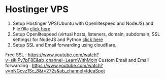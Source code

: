 # Hostinger VPS

1. Setup Hostinger VPS(Ubuntu with Openlitespeed and NodeJS) and FileZilla [click here](https://github.com/yashp241195/HostingerVPS/blob/main/hostingerVPSandFileZilla.md)
2. Setup Openlitespeed (virtual hosts, listeners, domain, subdomain, SSL settings) for NodeJS and Python [click here](https://github.com/yashp241195/HostingerVPS/blob/main/OpenliteSpeedVirtualHosts.txt)
3. Setup SSL and Email forwarding using cloudflare.

Free SSL : https://www.youtube.com/watch?v=sikiPy7pF8E&ab_channel=LearnWithMoin 
Custom Email and Email forwarding : https://www.youtube.com/watch?v=nNGcvz1Sc_8&t=272s&ab_channel=IdeaSpot 
